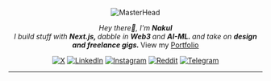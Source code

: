 <p align="center">
  <img src="[assets/tired%20now.gif](https://i.pinimg.com/originals/d4/f0/8b/d4f08b4458e8da0e6c5b4499d4b65af8.gif)" alt="MasterHead">
</p>


<p align="center">
<em>
    Hey there👋, I'm <b> Nakul </b>
  <br>
   I build stuff with <b> Next.js, </b> dabble in <b> Web3 </b> and <b> AI-ML. </b> and take on <b> design and freelance gigs. </b> </em>
  View my <a href="https://nakul.space" style="text-decoration: underline;">Portfolio</a>

</p>
 <div align="center">

[![X](https://img.shields.io/badge/-000000?style=for-the-badge&logo=x&logoColor=white)](https://x.com/heynakul)
[![LinkedIn](https://img.shields.io/badge/LinkedIn-0077B5?style=for-the-badge&logo=linkedin&logoColor=white)](https://www.linkedin.com/in/nakul-chouksey/)
[![Instagram](https://img.shields.io/badge/-FE0266?style=for-the-badge&logo=instagram&logoColor=white)](https://www.instagram.com/_naakul)
[![Reddit](https://img.shields.io/badge/-FF4500?style=for-the-badge&logo=reddit&logoColor=white)](https://www.reddit.com/user/GladConsideration293/)
[![Telegram](https://img.shields.io/badge/-2AA0DA?style=for-the-badge&logo=telegram&logoColor=white)](https://t.me/heyakul)


</div>

 

---
